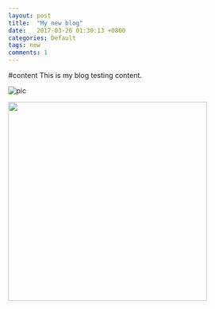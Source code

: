 ```yaml
---
layout: post
title:  "My new blog"
date:   2017-03-26 01:30:13 +0800
categories: Default
tags: new
comments: 1
---
```

#content
This is my blog testing content.

![pic](https://i.loli.net/2018/03/23/5ab4f17c91877.jpg)

<img src="http://b353.photo.store.qq.com/psb?/V148Y2fH1Huf2T/c5Q1eyoPeut8SxsBfYdcUuwOdhMs1Q5gmBNgyt1*cLA!/b/dGEBAAAAAAAA&bo=gAc4BIAHOAQRCT4!&rf=viewer_4" width=400px>
